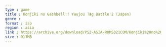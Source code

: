 ```yaml
---
type : game
title : Konjiki no Gashbell!! Yuujou Tag Battle 2 (Japan)
genre : 
format : iso
region : asia
link : https://archive.org/download/PS2-ASIA-ROMS321COM/Konjiki%20no%20Gashbell%21%21%20Yuujou%20Tag%20Battle%202%20%28Japan%29.7z
size : 911MB
---
```

